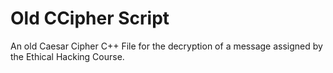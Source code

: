 # Old CCipher Script
An old Caesar Cipher C++ File for the decryption of a message assigned by the Ethical Hacking Course.
